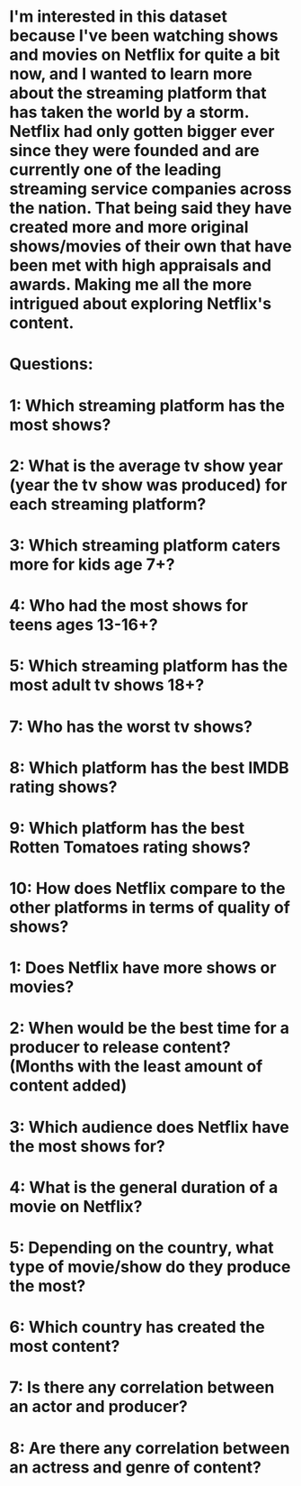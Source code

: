 # I'm interested in this dataset because I've been watching shows and movies on Netflix for quite a bit now, and I wanted to learn more about the streaming platform that has taken the world by a storm. Netflix had only gotten bigger ever since they were founded and are currently one of the leading streaming service companies across the nation. That being said they have created more and more original shows/movies of their own that have been met with high appraisals and awards. Making me all the more intrigued about exploring Netflix's content. 

# Questions:
# 1: Which streaming platform has the most shows?
# 2: What is the average tv show year (year the tv show was produced) for each streaming platform?
# 3: Which streaming platform caters more for kids age 7+?
# 4: Who had the most shows for teens ages 13-16+?
# 5: Which streaming platform has the most adult tv shows 18+?
# 7: Who has the worst tv shows?
# 8: Which platform has the best IMDB rating shows?
# 9: Which platform has the best Rotten Tomatoes rating shows?
# 10: How does Netflix compare to the other platforms in terms of quality of shows?

# 1: Does Netflix have more shows or movies?
# 2: When would be the best time for a producer to release content? (Months with the least amount of content added)
# 3: Which audience does Netflix have the most shows for? 
# 4: What is the general duration of a movie on Netflix?
# 5: Depending on the country, what type of movie/show do they produce the most?
# 6: Which country has created the most content?
# 7: Is there any correlation between an actor and producer?
# 8: Are there any correlation between an actress and genre of content?
